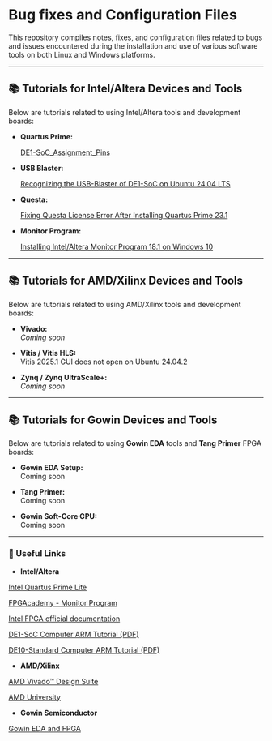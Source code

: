 # Bug fixes and Configuration Files
This repository compiles notes, fixes, and configuration files related to bugs and issues encountered during the installation and use of various software tools on both Linux and Windows platforms.

---

## 📚 Tutorials for Intel/Altera Devices and Tools

Below are tutorials related to using Intel/Altera tools and development boards:

- **Quartus Prime:**
  
  [DE1-SoC_Assignment_Pins](https://github.com/mcleber/Bug_fixes_and_Configuration_Files/blob/main/Intel-Altera/board-settings/DE1_SoC_assignment_pins.qsf)  

- **USB Blaster:**
  
  [Recognizing the USB-Blaster of DE1-SoC on Ubuntu 24.04 LTS](https://github.com/mcleber/Bug_fixes_and_Configuration_Files/blob/main/Intel-Altera/Recognizing%20the%20USB-Blaster%20of%20DE1-SoC%20on%20Ubuntu%2024.04%20LTS.md)

- **Questa:**

  [Fixing Questa License Error After Installing Quartus Prime 23.1](https://github.com/mcleber/Bug_fixes_and_Configuration_Files/blob/main/Intel-Altera/Fixing%20Questa%20License%20Error%20After%20Installing%20Quartus%20Prime%2023.1.md)

- **Monitor Program:**

  [Installing Intel/Altera Monitor Program 18.1 on Windows 10](https://github.com/mcleber/Bug_fixes_and_Configuration_Files/blob/main/Intel-Altera/Installing%20Intel-Altera%20Monitor%20Program%2018.1%20on%20Windows%2010.md)

---

## 📚 Tutorials for AMD/Xilinx Devices and Tools

Below are tutorials related to using AMD/Xilinx tools and development boards:

- **Vivado:**  
  *Coming soon*

- **Vitis / Vitis HLS:**  
  Vitis 2025.1 GUI does not open on Ubuntu 24.04.2

- **Zynq / Zynq UltraScale+:**  
  *Coming soon*

---

## 📚 Tutorials for Gowin Devices and Tools

Below are tutorials related to using **Gowin EDA** tools and **Tang Primer** FPGA boards:

- **Gowin EDA Setup:**  
  Coming soon

- **Tang Primer:**  
  Coming soon

- **Gowin Soft-Core CPU:**  
  Coming soon

---

### 🔗 Useful Links

- **Intel/Altera**

[Intel Quartus Prime Lite](https://www.intel.com.br/content/www/br/pt/collections/products/fpga/software/downloads.html?s=Newest)

[FPGAcademy - Monitor Program](https://fpgacademy.org/tools.html)

[Intel FPGA official documentation](https://www.intel.com/content/www/us/en/products/details/fpga.html)

[DE1-SoC Computer ARM Tutorial (PDF)](https://fpgacademy.org/Downloads/DE1-SoC_Computer_ARM.pdf)

[DE10-Standard Computer ARM Tutorial (PDF)](https://fpgacademy.org/Downloads/DE10-Standard_Computer_ARM.pdf) 

- **AMD/Xilinx**

[AMD Vivado™ Design Suite](https://www.xilinx.com/support/download/index.html/content/xilinx/en/downloadNav/vivado-design-tools.html)

[AMD University](https://www.amd.com/pt/corporate/university-program.html)

- **Gowin Semiconductor**

[Gowin EDA and FPGA](https://www.gowinsemi.com/en/)




